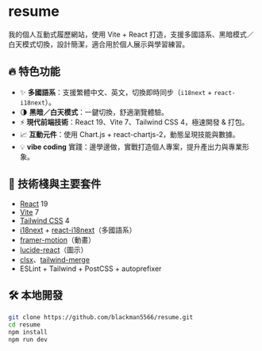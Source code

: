 # resume

我的個人互動式履歷網站，使用 Vite + React 打造，支援多國語系、黑暗模式／白天模式切換，設計簡潔，適合用於個人展示與學習練習。

## 🔥 特色功能

- ✨ **多國語系**：支援繁體中文、英文，切換即時同步（`i18next` + `react-i18next`）。
- 🌗 **黑暗／白天模式**：一鍵切換，舒適瀏覽體驗。
- ⚡ **現代前端技術**：React 19、Vite 7、Tailwind CSS 4，極速開發 & 打包。
- 📈 **互動元件**：使用 Chart.js + react-chartjs-2，動態呈現技能與數據。
- 💡 **vibe coding** 實踐：邊學邊做，實戰打造個人專案，提升產出力與專業形象。

## 🚀 技術棧與主要套件

- [React](https://react.dev/) 19
- [Vite](https://vitejs.dev/) 7
- [Tailwind CSS](https://tailwindcss.com/) 4
- [i18next](https://www.i18next.com/) + [react-i18next](https://react.i18next.com/)（多國語系）
- [framer-motion](https://www.framer.com/motion/)（動畫）
- [lucide-react](https://lucide.dev/)（圖示）
- [clsx](https://www.npmjs.com/package/clsx)、[tailwind-merge](https://www.npmjs.com/package/tailwind-merge)
- ESLint + Tailwind + PostCSS + autoprefixer

## 🛠️ 本地開發

```bash
git clone https://github.com/blackman5566/resume.git
cd resume
npm install
npm run dev
